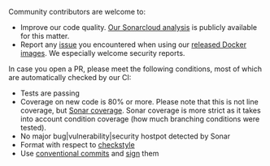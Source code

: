 Community contributors are welcome to:
* Improve our code quality.
  [Our Sonarcloud analysis](https://sonarcloud.io/dashboard?id=hei-admin-api) is publicly available for this matter.
* Report any [issue](https://github.com/hei-school/hei-admin-api/issues) you encountered
  when using our [released Docker images](https://gallery.ecr.aws/q6i6y5o4/hei-admin-api).
  We especially welcome security reports.

In case you open a PR, please meet the following conditions, most of which are automatically checked by our CI:
* Tests are passing
* Coverage on new code is 80% or more.
  Please note that this is not line coverage, but [Sonar coverage](https://docs.sonarqube.org/latest/user-guide/metric-definitions/).
  Sonar coverage is more strict as it takes into account condition coverage (how much branching conditions were tested).
* No major bug|vulnerability|security hostpot detected by Sonar
* Format with respect to [checkstyle](https://github.com/hei-school/hei-admin-api/wiki/Checkstyle)
* Use [conventional commits](https://www.conventionalcommits.org/en/v1.0.0/)
  and [sign](https://docs.github.com/en/github/authenticating-to-github/managing-commit-signature-verification/about-commit-signature-verification) them

